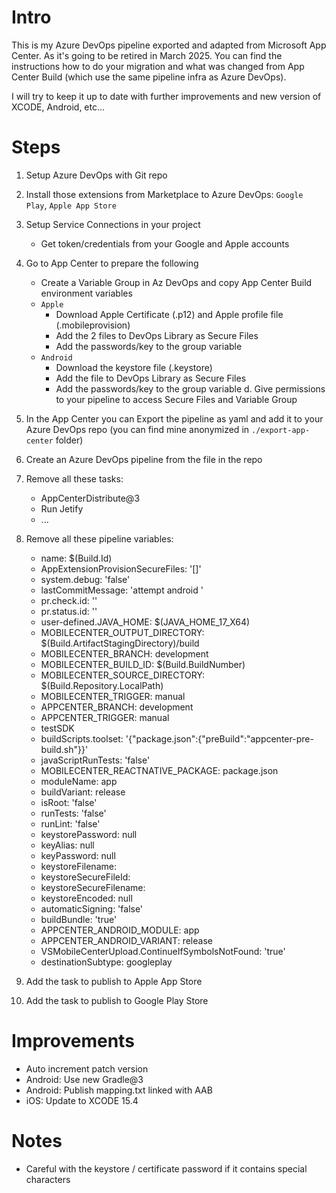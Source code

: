 # Intro
This is my Azure DevOps pipeline exported and adapted from Microsoft App Center. As it's going to be retired in March 2025. You can find the instructions how to do your migration and what was changed from App Center Build (which use the same pipeline infra as Azure DevOps).

I will try to keep it up to date with further improvements and new version of XCODE, Android, etc...

# Steps

1. Setup Azure DevOps with Git repo
1. Install those extensions from Marketplace to Azure DevOps: `Google Play`, `Apple App Store`
1. Setup Service Connections in your project
    - Get token/credentials from your Google and Apple accounts
1. Go to App Center to prepare the following
    - Create a Variable Group in Az DevOps and copy App Center Build environment variables
    - `Apple`
        - Download Apple Certificate (.p12) and Apple profile file (.mobileprovision)
        - Add the 2 files to DevOps Library as Secure Files
        - Add the passwords/key to the group variable
    - `Android`
        - Download the keystore file (.keystore)
        - Add the file to DevOps Library as Secure Files
        - Add the passwords/key to the group variable
    d. Give permissions to your pipeline to access Secure Files and Variable Group
1. In the App Center you can Export the pipeline as yaml and add it to your Azure DevOps repo (you can find mine anonymized in `./export-app-center` folder)
1. Create an Azure DevOps pipeline from the file in the repo
1. Remove all these tasks:
    - AppCenterDistribute@3
    - Run Jetify
    - ...
1. Remove all these pipeline variables:
    - name: $(Build.Id)
    - AppExtensionProvisionSecureFiles: '[]'
    - system.debug: 'false'
    - lastCommitMessage: 'attempt android '
    - pr.check.id: ''
    - pr.status.id: ''
    - user-defined.JAVA_HOME: $(JAVA_HOME_17_X64)
    - MOBILECENTER_OUTPUT_DIRECTORY: $(Build.ArtifactStagingDirectory)/build
    - MOBILECENTER_BRANCH: development
    - MOBILECENTER_BUILD_ID: $(Build.BuildNumber)
    - MOBILECENTER_SOURCE_DIRECTORY: $(Build.Repository.LocalPath)
    - MOBILECENTER_TRIGGER: manual
    - APPCENTER_BRANCH: development
    - APPCENTER_TRIGGER: manual
    - testSDK
    - buildScripts.toolset: '{"package.json":{"preBuild":"appcenter-pre-build.sh"}}'
    - javaScriptRunTests: 'false'
    - MOBILECENTER_REACTNATIVE_PACKAGE: package.json
    - moduleName: app
    - buildVariant: release
    - isRoot: 'false'
    - runTests: 'false'
    - runLint: 'false'
    - keystorePassword: null
    - keyAlias: null
    - keyPassword: null
    - keystoreFilename: <your-keystoreFilename>
    - keystoreSecureFileId: <your-keystoreSecureFileId>
    - keystoreSecureFilename: <your-keystoreSecureFilename>
    - keystoreEncoded: null
    - automaticSigning: 'false'
    - buildBundle: 'true'
    - APPCENTER_ANDROID_MODULE: app
    - APPCENTER_ANDROID_VARIANT: release
    - VSMobileCenterUpload.ContinueIfSymbolsNotFound: 'true'
    - destinationSubtype: googleplay

1. Add the task to publish to Apple App Store
1. Add the task to publish to Google Play Store

# Improvements

- Auto increment patch version
- Android: Use new Gradle@3
- Android: Publish mapping.txt linked with AAB
- iOS: Update to XCODE 15.4

# Notes
- Careful with the keystore / certificate password if it contains special characters
